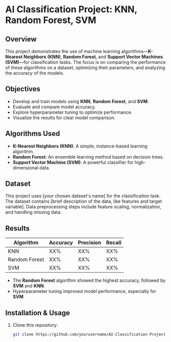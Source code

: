 # AI Classification Project: KNN, Random Forest, SVM

## Overview
This project demonstrates the use of machine learning algorithms—**K-Nearest Neighbors (KNN)**, **Random Forest**, and **Support Vector Machines (SVM)**—for classification tasks. The focus is on comparing the performance of these algorithms on a dataset, optimizing their parameters, and analyzing the accuracy of the models.

## Objectives
- Develop and train models using **KNN**, **Random Forest**, and **SVM**.
- Evaluate and compare model accuracy.
- Explore hyperparameter tuning to optimize performance.
- Visualize the results for clear model comparison.

## Algorithms Used
- **K-Nearest Neighbors (KNN)**: A simple, instance-based learning algorithm.
- **Random Forest**: An ensemble learning method based on decision trees.
- **Support Vector Machine (SVM)**: A powerful classifier for high-dimensional data.

## Dataset
This project uses [your chosen dataset's name] for the classification task. The dataset contains [brief description of the data, like features and target variable]. Data preprocessing steps include feature scaling, normalization, and handling missing data.

## Results
| Algorithm        | Accuracy | Precision | Recall |
|------------------|----------|-----------|--------|
| KNN              | XX%      | XX%       | XX%    |
| Random Forest    | XX%      | XX%       | XX%    |
| SVM              | XX%      | XX%       | XX%    |

- The **Random Forest** algorithm showed the highest accuracy, followed by **SVM** and **KNN**.
- Hyperparameter tuning improved model performance, especially for **SVM**.

## Installation & Usage
1. Clone this repository:
   ```bash
   git clone https://github.com/yourusername/AI-Classification-Project-KNN-Random-Forest-SVM
